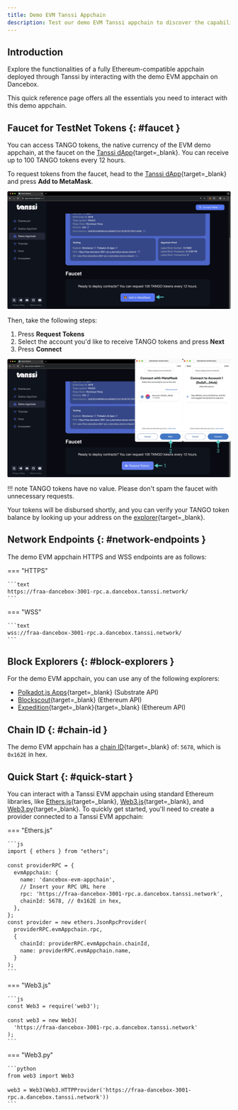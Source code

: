 ```yaml
---
title: Demo EVM Tanssi Appchain
description: Test our demo EVM Tanssi appchain to discover the capabilities of a fully Ethereum-compatible appchain deployed through Tanssi in just a few minutes.
---
```


## Introduction

Explore the functionalities of a fully Ethereum-compatible appchain deployed through Tanssi by interacting with the demo EVM appchain on Dancebox.

This quick reference page offers all the essentials you need to interact with this demo appchain.

## Faucet for TestNet Tokens {: #faucet }

You can access TANGO tokens, the native currency of the EVM demo appchain, at the faucet on the [Tanssi dApp](https://apps.tanssi.network/demo/){target=\_blank}. You can receive up to 100 TANGO tokens every 12 hours.

To request tokens from the faucet, head to the [Tanssi dApp](https://apps.tanssi.network/demo/){target=\_blank} and press **Add to MetaMask**.

![Add to MetaMask](/images/builders/tanssi-network/testnet/demo-evm-appchain/demo-1.webp)

Then, take the following steps:

1. Press **Request Tokens**
2. Select the account you'd like to receive TANGO tokens and press **Next**
3. Press **Connect**

![Request tokens](/images/builders/tanssi-network/testnet/demo-evm-appchain/demo-2.webp)

!!! note
    TANGO tokens have no value. Please don't spam the faucet with unnecessary requests.

Your tokens will be disbursed shortly, and you can verify your TANGO token balance by looking up your address on the [explorer](https://fra-dancebox-3001-bs.a.dancebox.tanssi.network/){target=\_blank}.

## Network Endpoints {: #network-endpoints }

The demo EVM appchain HTTPS and WSS endpoints are as follows:

=== "HTTPS"

    ```text
    https://fraa-dancebox-3001-rpc.a.dancebox.tanssi.network/
    ```

=== "WSS"

    ```text
    wss://fraa-dancebox-3001-rpc.a.dancebox.tanssi.network/
    ```

## Block Explorers {: #block-explorers }

For the demo EVM appchain, you can use any of the following explorers:

- [Polkadot.js Apps](https://polkadot.js.org/apps/?rpc=wss://fraa-dancebox-3001-rpc.a.dancebox.tanssi.network#/explorer){target=\_blank} (Substrate API)
- [Blockscout](https://fra-dancebox-3001-bs.a.dancebox.tanssi.network/){target=\_blank} (Ethereum API)
- [Expedition](https://tanssi-evmexplorer.netlify.app/){target=\_blank}{target=\_blank} (Ethereum API)

## Chain ID {: #chain-id }

The demo EVM appchain has a [chain ID](https://chainlist.org/chain/5678/){target=\_blank} of: `5678`, which is `0x162E` in hex.

## Quick Start {: #quick-start }

You can interact with a Tanssi EVM appchain using standard Ethereum libraries, like [Ethers.js](/builders/toolkit/ethereum-api/libraries/ethersjs/){target=\_blank}, [Web3.js](/builders/toolkit/ethereum-api/libraries/web3js/){target=\_blank}, and [Web3.py](/builders/toolkit/ethereum-api/libraries/web3py/){target=\_blank}. To quickly get started, you'll need to create a provider connected to a Tanssi EVM appchain:

=== "Ethers.js"

    ```js
    import { ethers } from "ethers";

    const providerRPC = {
      evmAppchain: {
        name: 'dancebox-evm-appchain',
        // Insert your RPC URL here
        rpc: 'https://fraa-dancebox-3001-rpc.a.dancebox.tanssi.network', 
        chainId: 5678, // 0x162E in hex,
      },
    };
    const provider = new ethers.JsonRpcProvider(
      providerRPC.evmAppchain.rpc, 
      {
        chainId: providerRPC.evmAppchain.chainId,
        name: providerRPC.evmAppchain.name,
      }
    );
    ```

=== "Web3.js"

    ```js
    const Web3 = require('web3');

    const web3 = new Web3(
      'https://fraa-dancebox-3001-rpc.a.dancebox.tanssi.network'
    );
    ```

=== "Web3.py"

    ```python
    from web3 import Web3

    web3 = Web3(Web3.HTTPProvider('https://fraa-dancebox-3001-rpc.a.dancebox.tanssi.network')) 
    ```
